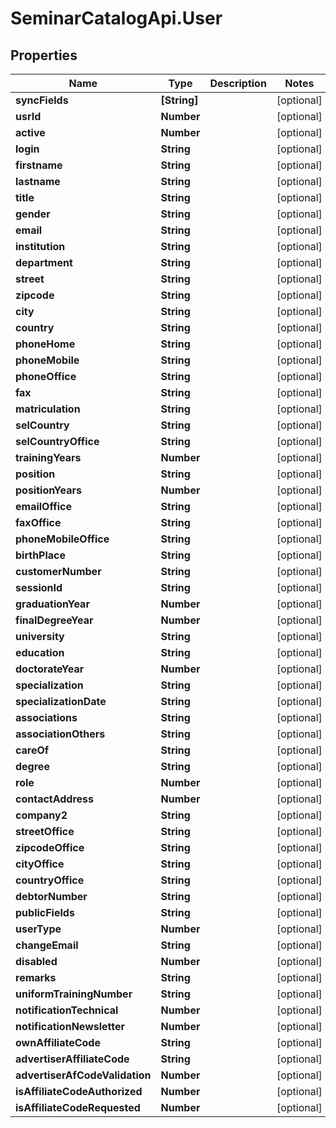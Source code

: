 # SeminarCatalogApi.User

## Properties
Name | Type | Description | Notes
------------ | ------------- | ------------- | -------------
**syncFields** | **[String]** |  | [optional] 
**usrId** | **Number** |  | [optional] 
**active** | **Number** |  | [optional] 
**login** | **String** |  | [optional] 
**firstname** | **String** |  | [optional] 
**lastname** | **String** |  | [optional] 
**title** | **String** |  | [optional] 
**gender** | **String** |  | [optional] 
**email** | **String** |  | [optional] 
**institution** | **String** |  | [optional] 
**department** | **String** |  | [optional] 
**street** | **String** |  | [optional] 
**zipcode** | **String** |  | [optional] 
**city** | **String** |  | [optional] 
**country** | **String** |  | [optional] 
**phoneHome** | **String** |  | [optional] 
**phoneMobile** | **String** |  | [optional] 
**phoneOffice** | **String** |  | [optional] 
**fax** | **String** |  | [optional] 
**matriculation** | **String** |  | [optional] 
**selCountry** | **String** |  | [optional] 
**selCountryOffice** | **String** |  | [optional] 
**trainingYears** | **Number** |  | [optional] 
**position** | **String** |  | [optional] 
**positionYears** | **Number** |  | [optional] 
**emailOffice** | **String** |  | [optional] 
**faxOffice** | **String** |  | [optional] 
**phoneMobileOffice** | **String** |  | [optional] 
**birthPlace** | **String** |  | [optional] 
**customerNumber** | **String** |  | [optional] 
**sessionId** | **String** |  | [optional] 
**graduationYear** | **Number** |  | [optional] 
**finalDegreeYear** | **Number** |  | [optional] 
**university** | **String** |  | [optional] 
**education** | **String** |  | [optional] 
**doctorateYear** | **Number** |  | [optional] 
**specialization** | **String** |  | [optional] 
**specializationDate** | **String** |  | [optional] 
**associations** | **String** |  | [optional] 
**associationOthers** | **String** |  | [optional] 
**careOf** | **String** |  | [optional] 
**degree** | **String** |  | [optional] 
**role** | **Number** |  | [optional] 
**contactAddress** | **Number** |  | [optional] 
**company2** | **String** |  | [optional] 
**streetOffice** | **String** |  | [optional] 
**zipcodeOffice** | **String** |  | [optional] 
**cityOffice** | **String** |  | [optional] 
**countryOffice** | **String** |  | [optional] 
**debtorNumber** | **String** |  | [optional] 
**publicFields** | **String** |  | [optional] 
**userType** | **Number** |  | [optional] 
**changeEmail** | **String** |  | [optional] 
**disabled** | **Number** |  | [optional] 
**remarks** | **String** |  | [optional] 
**uniformTrainingNumber** | **String** |  | [optional] 
**notificationTechnical** | **Number** |  | [optional] 
**notificationNewsletter** | **Number** |  | [optional] 
**ownAffiliateCode** | **String** |  | [optional] 
**advertiserAffiliateCode** | **String** |  | [optional] 
**advertiserAfCodeValidation** | **Number** |  | [optional] 
**isAffiliateCodeAuthorized** | **Number** |  | [optional] 
**isAffiliateCodeRequested** | **Number** |  | [optional] 



